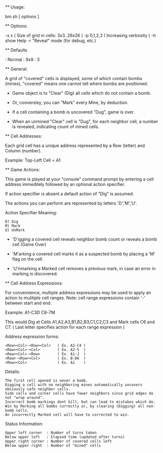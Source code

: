 ** Usage:

bm.sh [ options ]

** Options:

-s <Width>x<Height>      ( Size of grid in cells: 3x3..26x26 )
-p <PromptLevel> 0,1,2,3 ( Increasing verbosity )
-h show Help
-r "Reveal" mode (for debug, etc.)

** Defaults

<Mode>        : Normal
<Size>        : 9x9
<PromptLevel> : 3

** General:

A grid of "covered" cells is displayed, some of which contain bombs (mines),
"covered" means one cannot tell where bombs are positioned.

* Game object is to "Clear" (Dig) all cells which do not contain a bomb.

* Or, conversley, you can "Mark" every Mine, by deduction.

* If a cell containing a bomb is uncovered "Dug", game is over.

* When an unmined "Clear" cell is "Dug", for each neighbor cell,
  a number is revealed, indicating count of mined cells.

** Cell Addresses:

  Each grid cell has a unique address represented
  by a Row (letter) and Column (number).

  Example: Top-Left Cell = A1


** Game Actions:

  This game is played at your "console" command prompt by entering
    a cell address immeditely followed by an optional action
    specifier.
    
  If action specifier is absent a default action of
    "Dig" is assumed.

  The actions you can perform are represented by letters 'D','M','U'.
  
  Action Specifier Meaning:

    D) Dig
    M) Mark
    U) UnMark

* 'D'igging a covered cell reveals neighbor bomb count or
    reveals a bomb cell (Game Over)
   
* 'M'arking a covered cell marks it as a suspected bomb by
    placing a 'M' flag on the cell.

* 'U'nmarking a Marked cell removes a previous mark,
    in case an error in marking is discovered.

** Cell Address Expressions:

  For conveinience, multiple address expressions may be
  used to apply an action to mulitiple cell ranges. Note:
  cell range expressions contain '-' between start and end.

  Example: A1-C3D C6-7M

  This would Dig at Cells A1,A2,A3,B1,B2,B3,C1,C2,C3 and
  Mark cells C6 and C7.
  ( Last letter specifies action for each range expression )

  Address expression forms:
  
    <Row><Col>-<Row><Col>   ( Ex. A2-C4 )
    <Row><Col>-<Col>        ( Ex. A2-5  )
    <Row><Col>-<Row>        ( Ex. A1-J  )
    <Row>-<Row><Col>        ( Ex. B-D6  )
    <Row><Col>              ( Ex. A1    )



Details:

    The first cell opened is never a bomb.
    Digging a cell with no neighboring mines automatically uncovers obviously safe neighbor cells.
    Side cells and corner cells have fewer neighbors since grid edges do not "wrap around".
    Incorrect bomb markings dont kill, but can lead to mistakes which do.
    Win by Marking all bombs correctly or, by clearing (Digging) all non-bomb cells.
    An incorrectly Marked cell will have to corrected to win.

Status Information:

    Upper left corner  : Number of turns taken
    Below upper left   : Elapsed time (updated after turns)
    Upper right corner : Number of covered cells left
    Below upper right  : Number of "mined" cells 

                                                                            

